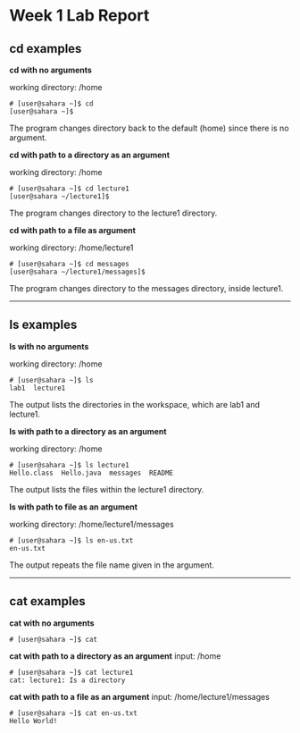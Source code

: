 # **Week 1 Lab Report**

## cd examples

**cd with no arguments**

working directory: /home
```
# [user@sahara ~]$ cd
[user@sahara ~]$
```
The program changes directory back to the default (home) since there is no argument.

**cd with path to a directory as an argument**

working directory: /home
```
# [user@sahara ~]$ cd lecture1
[user@sahara ~/lecture1]$
```
The program changes directory to the lecture1 directory.

**cd with path to a file as argument**

working directory: /home/lecture1
```
# [user@sahara ~]$ cd messages
[user@sahara ~/lecture1/messages]$
```
The program changes directory to the messages directory, inside lecture1.

***

## ls examples

**ls with no arguments**

working directory: /home
```
# [user@sahara ~]$ ls
lab1  lecture1
```
The output lists the directories in the workspace, which are lab1 and lecture1.

**ls with path to a directory as an argument**

working directory: /home
```
# [user@sahara ~]$ ls lecture1
Hello.class  Hello.java  messages  README
```
The output lists the files within the lecture1 directory.

**ls with path to file as an argument**

working directory: /home/lecture1/messages
```
# [user@sahara ~]$ ls en-us.txt
en-us.txt
```
The output repeats the file name given in the argument.

***

## cat examples

**cat with no arguments**
```
# [user@sahara ~]$ cat

```
**cat with path to a directory as an argument**
input: /home
```
# [user@sahara ~]$ cat lecture1
cat: lecture1: Is a directory
```
**cat with path to a file as an argument**
input: /home/lecture1/messages
```
# [user@sahara ~]$ cat en-us.txt
Hello World!
```
